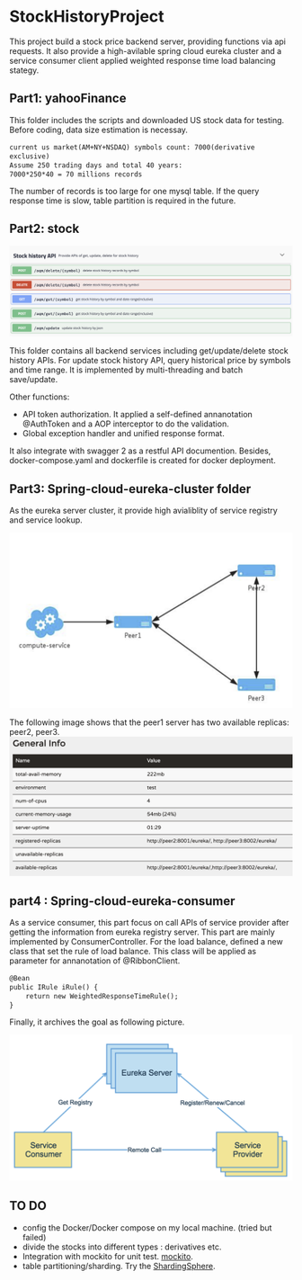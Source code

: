 # StockHistoryProject

This project  build a stock price backend server, providing functions via api requests. It also provide a high-avilable spring cloud eureka cluster and a service consumer client applied weighted response time load balancing stategy.

## Part1: yahooFinance 
This folder includes the scripts and downloaded US stock data for testing.
Before coding, data size estimation is necessay. 
```
current us market(AM+NY+NSDAQ) symbols count: 7000(derivative exclusive)
Assume 250 trading days and total 40 years:
7000*250*40 = 70 millions records
```
The number of records is too large for one mysql table. If the query response time is slow, table partition is required in the future.

## Part2: stock 
![alt text](./md_img/swagger2.png "API list in swagger2")

This folder contains all backend services including get/update/delete stock history APIs. For update stock history API, query historical price by symbols and time range. It is implemented by multi-threading and batch save/update. 

Other functions:
- API token authorization. It applied a self-defined annanotation @AuthToken and a AOP interceptor to do the validation.
- Global exception handler and unified response format.

It also integrate with swagger 2 as a restful API documention.
Besides, docker-compose.yaml and dockerfile is created for docker deployment.

## Part3: Spring-cloud-eureka-cluster folder
As the eureka server cluster, it provide high avialiblity of service registry and service lookup. 

![alt text](./md_img/registry_cluster.png "registry cluster")

The following image shows that the peer1 server has two available replicas: peer2, peer3.
![alt text](./md_img/eureka_replias.png "registry cluster")

## part4 : Spring-cloud-eureka-consumer 
As a service consumer, this part focus on call APIs of service provider after getting the information from eureka registry server.  This part are mainly implemented by ConsumerController.
For the load balance, defined a new class that set the rule of load balance.
This class will be applied as parameter for annanotation of @RibbonClient.
```
@Bean
public IRule iRule() {
	return new WeightedResponseTimeRule();
}
```
Finally, it archives the goal as following picture.

![alt text](./md_img/eureka_architecture.png "registry cluster")

## TO DO 
- config the Docker/Docker compose on my local machine. (tried but failed)
- divide the stocks into different types : derivatives etc. 
- Integration with mockito for unit test.  [mockito](https://javadoc.io/static/org.mockito/mockito-core/3.3.3/org/mockito/Mockito.html#0).
- table partitioning/sharding. Try the [ShardingSphere](https://shardingsphere.apache.org/). 

 